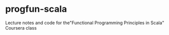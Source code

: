 # progfun-scala
Lecture notes and code for the"Functional Programming Principles in Scala" Coursera class
